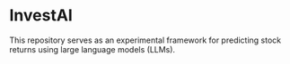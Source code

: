 # InvestAI



This repository serves as an experimental framework for predicting stock returns using large language models (LLMs).